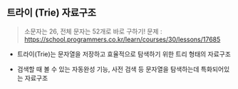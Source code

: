 ## 트라이 (Trie) 자료구조

> 소문자는 26, 전체 문자는 52개로 바로 구하기!
> 문제 : https://school.programmers.co.kr/learn/courses/30/lessons/17685

- 트라이(Trie)는 문자열을 저장하고 효율적으로 탐색하기 위한 트리 형태의 자료구조

- 검색할 때 볼 수 있는 자동완성 기능, 사전 검색 등 문자열을 탐색하는데 특화되어있는 자료구조